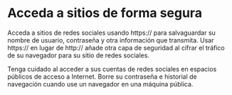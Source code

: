 [Title]: # (Acceda a sitios de forma segura)
[Difficulty]: # (Principiante)
[Order]: # (0)

# Acceda a sitios de forma segura

Acceda a sitios de redes sociales usando https:// para salvaguardar su nombre de usuario, contraseña y otra información que transmita. Usar https:// en lugar de http:// añade otra capa de seguridad al cifrar el tráfico de su navegador para su sitio de redes sociales. 

Tenga cuidado al acceder a sus cuentas de redes sociales en espacios públicos de acceso a Internet. Borre su contraseña e historial de navegación cuando use un navegador en una máquina pública.